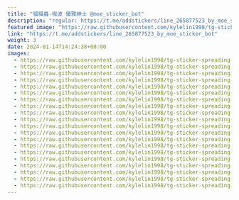 ```yaml
---
title: "貓貓蟲-咖波 優雅紳士 @moe_sticker_bot"
description: "regular: https://t.me/addstickers/line_265877523_by_moe_sticker_bot"
featured_image: "https://raw.githubusercontent.com/kylelin1998/tg-sticker-spreading-worldwide-images/main/img/717aef6d-4059-4bc2-ac78-8a0e7dbfa69f.jpg"
link: "https://t.me/addstickers/line_265877523_by_moe_sticker_bot"
weight: 3
date: 2024-01-14T14:24:38+08:00
images:
  - https://raw.githubusercontent.com/kylelin1998/tg-sticker-spreading-worldwide-images/main/img/717aef6d-4059-4bc2-ac78-8a0e7dbfa69f.jpg
  - https://raw.githubusercontent.com/kylelin1998/tg-sticker-spreading-worldwide-images/main/img/0ec67664-d9c8-4cf8-a84f-68814fd37aac.jpg
  - https://raw.githubusercontent.com/kylelin1998/tg-sticker-spreading-worldwide-images/main/img/91055a80-9670-4086-8b26-0789ce11aff3.jpg
  - https://raw.githubusercontent.com/kylelin1998/tg-sticker-spreading-worldwide-images/main/img/6d243b7d-0538-424e-b86a-1774347f6c16.jpg
  - https://raw.githubusercontent.com/kylelin1998/tg-sticker-spreading-worldwide-images/main/img/a8e0890f-482d-4a36-b79b-9adfee6c3b81.jpg
  - https://raw.githubusercontent.com/kylelin1998/tg-sticker-spreading-worldwide-images/main/img/b899f329-96e6-4519-b4ad-d5cf00de5041.jpg
  - https://raw.githubusercontent.com/kylelin1998/tg-sticker-spreading-worldwide-images/main/img/d2a70fb9-a2da-4aa3-9de3-9bc6dc60ac4f.jpg
  - https://raw.githubusercontent.com/kylelin1998/tg-sticker-spreading-worldwide-images/main/img/96565b6f-d5c7-45b8-81c7-596de66bfefa.jpg
  - https://raw.githubusercontent.com/kylelin1998/tg-sticker-spreading-worldwide-images/main/img/5c732ffe-28fc-4b0c-912d-67eca606dd21.jpg
  - https://raw.githubusercontent.com/kylelin1998/tg-sticker-spreading-worldwide-images/main/img/a3749337-2fef-4da2-a510-f94bbe532613.jpg
  - https://raw.githubusercontent.com/kylelin1998/tg-sticker-spreading-worldwide-images/main/img/bc553a5a-c050-4c9d-ad55-90cb36788e03.jpg
  - https://raw.githubusercontent.com/kylelin1998/tg-sticker-spreading-worldwide-images/main/img/b4e7338b-d589-4160-a047-5abb73355a56.jpg
  - https://raw.githubusercontent.com/kylelin1998/tg-sticker-spreading-worldwide-images/main/img/7fec682e-1530-4424-b566-bacede15a4da.jpg
  - https://raw.githubusercontent.com/kylelin1998/tg-sticker-spreading-worldwide-images/main/img/70e6d0dd-4cbb-47cb-8b74-21d536d51b16.jpg
  - https://raw.githubusercontent.com/kylelin1998/tg-sticker-spreading-worldwide-images/main/img/888307f9-ba44-4759-a753-daf548d91629.jpg
  - https://raw.githubusercontent.com/kylelin1998/tg-sticker-spreading-worldwide-images/main/img/b8b49f2b-29fa-4c29-b93d-5acb1adb9720.jpg
  - https://raw.githubusercontent.com/kylelin1998/tg-sticker-spreading-worldwide-images/main/img/c5d95ac5-0cad-4d2a-9f60-bd5254352d31.jpg
  - https://raw.githubusercontent.com/kylelin1998/tg-sticker-spreading-worldwide-images/main/img/77792d0d-cb1f-44e0-a251-d62324166255.jpg
  - https://raw.githubusercontent.com/kylelin1998/tg-sticker-spreading-worldwide-images/main/img/a1d4a1ef-db79-4f33-8bd2-6b01e21fe4c6.jpg
  - https://raw.githubusercontent.com/kylelin1998/tg-sticker-spreading-worldwide-images/main/img/0a31e115-4f95-446a-8c9c-a8b6f8bc7bc1.jpg
---
```

